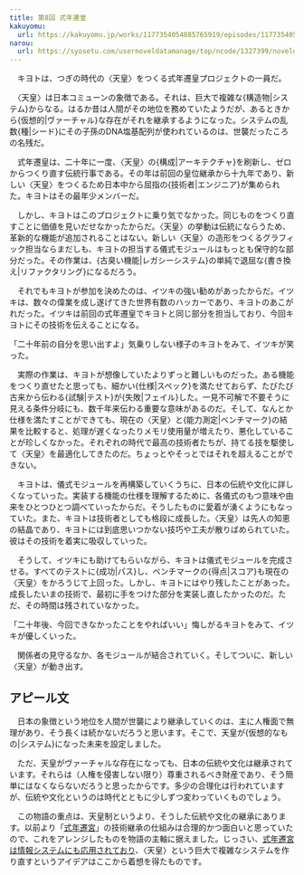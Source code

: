 ```yaml
---
title: 第8回 式年遷皇
kakuyomu:
  url: https://kakuyomu.jp/works/1177354054885765919/episodes/1177354054888143256
narou:
  url: https://syosetu.com/usernoveldatamanage/top/ncode/1327399/noveldataid/11517818/
---
```


　キヨトは、つぎの時代の〈天皇〉をつくる式年遷皇プロジェクトの一員だ。

　〈天皇〉は日本コミューンの象徴である。それは、巨大で複雑な{構造物|システム}からなる。はるか昔は人間がその地位を務めていたようだが、あるときから{仮想的|ヴァーチャル}な存在がそれを継承するようになった。システムの乱数{種|シード}にその子孫のDNA塩基配列が使われているのは、世襲だったころの名残だ。

　式年遷皇は、二十年に一度、〈天皇〉の{構成|アーキテクチャ}を刷新し、ゼロからつくり直す伝統行事である。その年は前回の皇位継承から十九年であり、新しい〈天皇〉をつくるため日本中から屈指の{技術者|エンジニア}が集められた。キヨトはその最年少メンバーだ。

　しかし、キヨトはこのプロジェクトに乗り気でなかった。同じものをつくり直すことに価値を見いだせなかったからだ。〈天皇〉の挙動は伝統にならうため、革新的な機能が追加されることはない。新しい〈天皇〉の造形をつくるグラフィック担当ならまだしも、キヨトの担当する儀式モジュールはもっとも保守的な部分だった。その作業は、{古臭い機能|レガシーシステム}の単純で退屈な{書き換え|リファクタリング}になるだろう。

　それでもキヨトが参加を決めたのは、イツキの強い勧めがあったからだ。イツキは、数々の偉業を成し遂げてきた世界有数のハッカーであり、キヨトのあこがれだった。イツキは前回の式年遷皇でキヨトと同じ部分を担当しており、今回キヨトにその技術を伝えることになる。

「二十年前の自分を思い出すよ」気乗りしない様子のキヨトをみて、イツキが笑った。

　実際の作業は、キヨトが想像していたよりずっと難しいものだった。ある機能をつくり直せたと思っても、細かい{仕様|スペック}を満たせておらず、たびたび古来から伝わる{試験|テスト}が{失敗|フェイル}した。一見不可解で不要そうに見える条件分岐にも、数千年来伝わる重要な意味があるのだ。そして、なんとか仕様を満たすことができても、現在の〈天皇〉と{能力測定|ベンチマーク}の結果を比較すると、処理が遅くなったりメモリ使用量が増えたり、悪化していることが珍しくなかった。それぞれの時代で最高の技術者たちが、持てる技を駆使して〈天皇〉を最適化してきたのだ。ちょっとやそっとではそれを超えることができない。

　キヨトは、儀式モジュールを再構築していくうちに、日本の伝統や文化に詳しくなっていった。実装する機能の仕様を理解するために、各儀式のもつ意味や由来をひとつひとつ調べていったからだ。そうしたものに愛着が湧くようにもなっていた。また、キヨトは技術者としても格段に成長した。〈天皇〉は先人の知恵の結晶であり、キヨトには到底思いつかない技巧や工夫が散りばめられていた。彼はその技術を着実に吸収していった。

　そうして、イツキにも助けてもらいながら、キヨトは儀式モジュールを完成させる。すべてのテストに{成功|パス}し、ベンチマークの{得点|スコア}も現在の〈天皇〉をかろうじて上回った。しかし、キヨトにはやり残したことがあった。成長したいまの技術で、最初に手をつけた部分を実装し直したかったのだ。ただ、その時間は残されていなかった。

「二十年後、今回できなかったことをやればいい」悔しがるキヨトをみて、イツキが優しくいった。

　関係者の見守るなか、各モジュールが結合されていく。そしてついに、新しい〈天皇〉が動き出す。

## アピール文

　日本の象徴という地位を人間が世襲により継承していくのは、主に人権面で無理があり、そう長くは続かないだろうと思います。そこで、天皇が{仮想的なもの|システム}になった未来を設定しました。

　ただ、天皇がヴァーチャルな存在になっても、日本の伝統や文化は継承されています。それらは（人権を侵害しない限り）尊重されるべき財産であり、そう簡単にはなくならないだろうと思ったからです。多少の合理化は行われていますが、伝統や文化というのは時代とともに少しずつ変わっていくものでしょう。

　この物語の重点は、天皇制というより、そうした伝統や文化の継承にあります。以前より「[式年遷宮](http://www.isejingu.or.jp/sengu/index.html)」の技術継承の仕組みは合理的かつ面白いと思っていたので、これをアレンジしたものを物語の主軸に据えました。じっさい、[式年遷宮は情報システムにも応用されており](https://it.impressbm.co.jp/articles/-/11760)、〈天皇〉という巨大で複雑なシステムを作り直すというアイデアはここから着想を得たものです。
